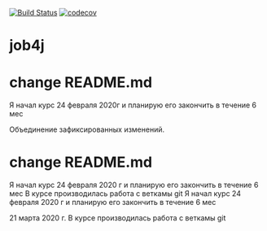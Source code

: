 [![Build Status](https://travis-ci.org/shaliginandrew/job4j.svg?branch=master)](https://travis-ci.org/shaliginandrew/job4j)
[![codecov](https://codecov.io/gh/shaliginandrew/job4j/branch/master/graph/badge.svg)](https://codecov.io/gh/shaliginandrew/job4j)
# job4j
# change README.md
Я начал курс 24 февраля 2020г и планирую его закончить в течение 6 мес

Объединение зафиксированных изменений.
# change README.md

Я начал курс 24 февраля 2020 г и планирую его закончить в течение 6 меc
В курсе производилась работа с веткамы git
Я начал курс 24 февраля 2020 г и планирую его закончить в течение 6 меc

21 марта 2020 г.
В курсе производилась работа с веткамы git